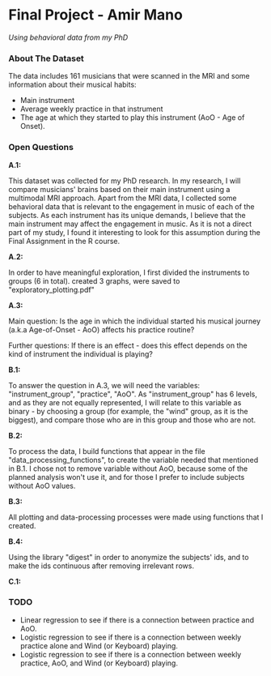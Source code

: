 # Final Project - Amir Mano #
*Using behavioral data from my PhD*

### About The Dataset ###
The data includes 161 musicians that were scanned in the MRI and some information about their musical habits:
- Main instrument
- Average weekly practice in that instrument
- The age at which they started to play this instrument (AoO - Age of Onset).

### Open Questions ###
**A.1:**

This dataset was collected for my PhD research. 
In my research, I will compare musicians' brains based on their main instrument using a multimodal MRI approach. 
Apart from the MRI data, I collected some behavioral data that is relevant to the engagement in music of each of the subjects. 
As each instrument has its unique demands, I believe that the main instrument may affect the engagement in music. 
As it is not a direct part of my study, I found it interesting to look for this assumption during the Final Assignment in the R course.  


**A.2:**

In order to have meaningful exploration, I first divided the instruments to groups (6 in total).
created 3 graphs, were saved to "exploratory_plotting.pdf"


**A.3:**

Main question:
Is the age in which the individual started his musical journey (a.k.a Age-of-Onset - AoO) affects his practice routine?

Further questions:
If there is an effect - does this effect depends on the kind of instrument the individual is playing?


**B.1:**

To answer the question in A.3, we will need the variables: "instrument_group", "practice", "AoO".
As "instrument_group" has 6 levels, and as they are not equally represented, I will relate to this variable as binary - 
by choosing a group (for example, the "wind" group, as it is the biggest), and compare those who are in this group and those who are not.


**B.2:**

To process the data, I build functions that appear in the file "data_processing_functions", to create the variable needed that mentioned in B.1.
I chose not to remove variable without AoO, because some of the planned analysis won't use it, and for those I prefer to include subjects without AoO values.


**B.3:**

All plotting and data-processing processes were made using functions that I created.


**B.4:**

Using the library "digest" in order to anonymize the subjects' ids, and to make the ids continuous after removing irrelevant rows.


**C.1:**




### TODO ###
- Linear regression to see if there is a connection between practice and AoO.
- Logistic regression to see if there is a connection between weekly practice alone and Wind (or Keyboard) playing.
- Logistic regression to see if there is a connection between weekly practice, AoO, and Wind (or Keyboard) playing.